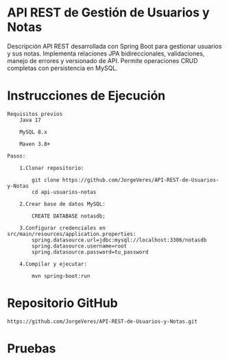 # API REST de Gestión de Usuarios y Notas
Descripción
API REST desarrollada con Spring Boot para gestionar usuarios y sus notas. Implementa relaciones JPA bidireccionales, validaciones, manejo de errores y versionado de API. Permite operaciones CRUD completas con persistencia en MySQL.

# Instrucciones de Ejecución
    Requisitos previos
        Java 17

        MySQL 8.x

        Maven 3.8+

    Pasos:

        1.Clonar repositorio:

            git clone https://github.com/JorgeVeres/API-REST-de-Usuarios-y-Notas
            cd api-usuarios-notas

        2.Crear base de datos MySQL:

            CREATE DATABASE notasdb;
        
        3.Configurar credenciales en src/main/resources/application.properties:
            spring.datasource.url=jdbc:mysql://localhost:3306/notasdb
            spring.datasource.username=root
            spring.datasource.password=tu_password

        4.Compilar y ejecutar:

            mvn spring-boot:run

# Repositorio GitHub

    https://github.com/JorgeVeres/API-REST-de-Usuarios-y-Notas.git

# Pruebas

